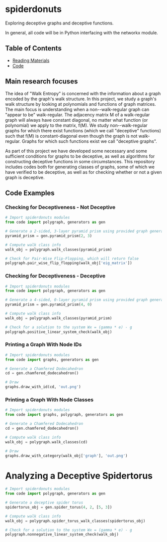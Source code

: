 # spiderdonuts

Exploring deceptive graphs and deceptive functions.

In general, all code will be in Python interfacing with the networkx module.

## Table of Contents

* [Reading Materials](reading-materials-overview.md)
* [Code](code/README.md)

## Main research focuses

The idea of "Walk Entropy" is concerned with the information about a graph encoded by the graph's walk structure. In this project, we study a graph's walk structure by looking at polynomials and functions of graph matrices.
The main focus is understanding when a non--walk-regular graph can "appear to be" walk-regular. The adjacency matrix M of a walk-regular graph will always have constant diagonal, no matter what function (or polynomial) we apply to the matrix, f(M). We study non--walk-regular graphs for which there exist functions (which we call "deceptive" functions) such that f(M) is constant-diagonal even though the graph is not walk-regular. Graphs for which such functions exist we call "deceptive graphs".

As part of this project we have developed some necessary and some sufficient conditions for graphs to be deceptive, as well as algorithms for constructing deceptive functions in some circumstances. This repository includes codes both for generating classes of graphs, some of which we have verified to be deceptive, as well as for checking whether or not a given graph is deceptive.

## Code Examples

### Checking for Deceptiveness - Not Deceptive

```python
# Import spiderdonuts modules
from code import polygraph, generators as gen

# Generate a 2-sided, 3-layer pyramid prism using provided graph generators
pyramid_prism = gen.pyramid_prism(2, 3)

# Compute walk class info
walk_obj = polygraph.walk_classes(pyramid_prism)

# Check for Pair-Wise Flip-Flopping, which will return false
polygraph.pair_wise_flip_flopping(walk_obj['eig_matrix'])
```

### Checking for Deceptiveness - Deceptive

```python
# Import spiderdonuts modules
from code import polygraph, generators as gen

# Generate a 4-sided, 0-layer pyramid prism using provided graph generators
pyramid_prism = gen.pyramid_prism(4, 0)

# Compute walk class info
walk_obj = polygraph.walk_classes(pyramid_prism)

# Check for a solution to the system Wx = (gamma * e) - g
polygraph.positive_linear_system_check(walk_obj)
```

### Printing a Graph With Node IDs

```python
# Import spiderdonuts modules
from code import graphs, generators as gen

# Generate a Chamfered Dodecahedron
cd = gen.chamfered_dodecahedron()

# Draw
graphs.draw_with_id(cd, 'out.png')
```
### Printing a Graph With Node Classes

```python
# Import spiderdonuts modules
from code import graphs, polygraph, generators as gen

# Generate a Chamfered Dodecahedron
cd = gen.chamfered_dodecahedron()

# Compute walk class info
walk_obj = polygraph.walk_classes(cd)

# Draw
graphs.draw_with_category(walk_obj['graph'], 'out.png')
```

# Analyzing a Deceptive Spidertorus

```python
# Import spiderdonuts modules
from code import polygraph, generators as gen

# Generate a deceptive spider torus
spidertorus_obj = gen.spider_torus(4, 2, [5, 3])

# Compute walk class info
walk_obj = polygraph.spider_torus_walk_classes(spidertorus_obj)

# Check for a solution to the system Wx = (gamma * e) - g
polygraph.nonnegative_linear_system_check(walk_obj)
```
